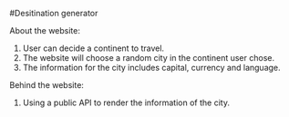 #Desitination generator

About the website:
1. User can decide a continent to travel.
2. The website will choose a random city in the continent user chose.
3. The information for the city includes capital, currency and language.

Behind the website:
1. Using a public API to render the information of the city.
